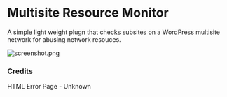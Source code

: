 # Multisite Resource Monitor
A simple light weight plugn that checks subsites on a WordPress multisite network for abusing network resouces.

![screenshot.png](https://github.com/DevSpace-Hosting/Multisite-Resources-Abused/blob/master/screenshot.PNG?raw=true)

### Credits

HTML Error Page - Unknown
